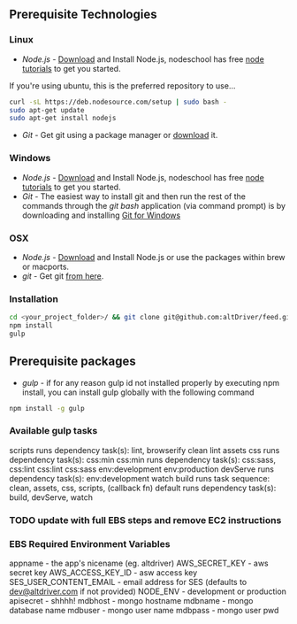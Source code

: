 ## Prerequisite Technologies

### Linux
* *Node.js* - <a href="http://nodejs.org/download/">Download</a> and Install Node.js, nodeschool has free <a href=" http://nodeschool.io/#workshoppers">node tutorials</a> to get you started.

If you're using ubuntu, this is the preferred repository to use...

```bash
curl -sL https://deb.nodesource.com/setup | sudo bash -
sudo apt-get update
sudo apt-get install nodejs
```

* *Git* - Get git using a package manager or <a href="http://git-scm.com/downloads">download</a> it.

### Windows
* *Node.js* - <a href="http://nodejs.org/download/">Download</a> and Install Node.js, nodeschool has free <a href=" http://nodeschool.io/#workshoppers">node tutorials</a> to get you started.
* *Git* - The easiest way to install git and then run the rest of the commands through the *git bash* application (via command prompt) is by downloading and installing <a href="http://git-scm.com/download/win">Git for Windows</a>

### OSX
* *Node.js* -  <a href="http://nodejs.org/download/">Download</a> and Install Node.js or use the packages within brew or macports.
* *git* - Get git <a href="http://git-scm.com/download/mac">from here</a>.

### Installation
```bash
cd <your_project_folder>/ && git clone git@github.com:altDriver/feed.git
npm install
gulp
```

## Prerequisite packages
* *gulp* - if for any reason gulp id not installed properly by executing npm install, you can install gulp globally with the following command
```bash
npm install -g gulp
```

### Available gulp tasks

scripts
	runs dependency task(s): lint, browserify
clean
lint
assets
css
	runs dependency task(s): css:min
css:min
	runs dependency task(s): css:sass, css:lint
css:lint
css:sass
env:development
env:production
devServe
	runs dependency task(s): env:development
watch
build
	runs task sequence: clean, assets, css, scripts, (callback fn)
default 
	runs dependency task(s): build, devServe, watch

### TODO update with full EBS steps and remove EC2 instructions

### EBS Required Environment Variables
appname - the app's nicename (eg. altdriver)
AWS_SECRET_KEY - aws secret key
AWS_ACCESS_KEY_ID - asw access key
SES_USER_CONTENT_EMAIL - email address for SES (defaults to dev@altdriver.com if not provided)
NODE_ENV - development or production
apisecret - shhhh!
mdbhost - mongo hostname
mdbname - mongo database name
mdbuser - mongo user name
mdbpass - mongo user pwd